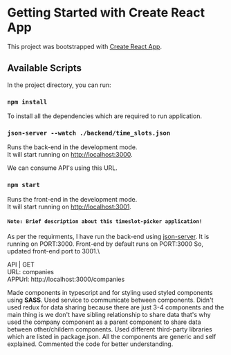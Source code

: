 # Getting Started with Create React App

This project was bootstrapped with [Create React App](https://github.com/facebook/create-react-app).

## Available Scripts

In the project directory, you can run:

### `npm install`

To install all the dependencies which are required to run application.

### `json-server --watch ./backend/time_slots.json`

Runs the back-end in the development mode.\
It will start running on [http://localhost:3000](http://localhost:3000).

We can consume API's using this URL.

### `npm start`

Runs the front-end in the development mode.\
It will start running on [http://localhost:3001](http://localhost:3001).

#### `Note: Brief description about this timeslot-picker application!`

As per the requirments, I have run the back-end using [json-server](https://www.npmjs.com/package/json-server). It is running on 
PORT:3000. Front-end by default runs on PORT:3000 So, updated front-end port to 3001.\

API | GET\
URL: companies\
APPUrl: http://localhost:3000/companies

Made components in typescript and for styling used styled components using **SASS**. Used service to communicate between components. Didn't used redux for data sharing because there are just 3-4 components and the main thing is we don't have sibling relationship to share data that's why used the company component as a parent component to share data between other/childern components. Used different third-party libraries which are listed in package.json. All the components are generic and self explained. Commented the code for better understanding.
